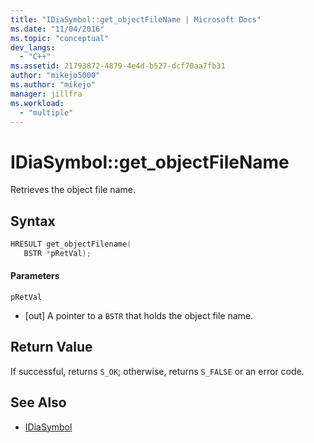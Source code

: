 ```yaml
---
title: "IDiaSymbol::get_objectFileName | Microsoft Docs"
ms.date: "11/04/2016"
ms.topic: "conceptual"
dev_langs:
  - "C++"
ms.assetid: 21793872-4879-4e4d-b527-dcf70aa7fb31
author: "mikejo5000"
ms.author: "mikejo"
manager: jillfra
ms.workload:
  - "multiple"
---
```

# IDiaSymbol::get_objectFileName
Retrieves the object file name.

## Syntax

```C++
HRESULT get_objectFilename(
   BSTR *pRetVal);
```

#### Parameters
 `pRetVal`
- [out] A pointer to a `BSTR` that holds the object file name.

## Return Value
 If successful, returns `S_OK`; otherwise, returns `S_FALSE` or an error code.

## See Also
- [IDiaSymbol](../../debugger/debug-interface-access/idiasymbol.md)